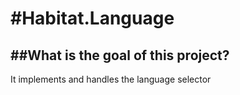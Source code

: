 #Habitat.Language
========

##What is the goal of this project?
--------------------------------
It implements and handles the language selector